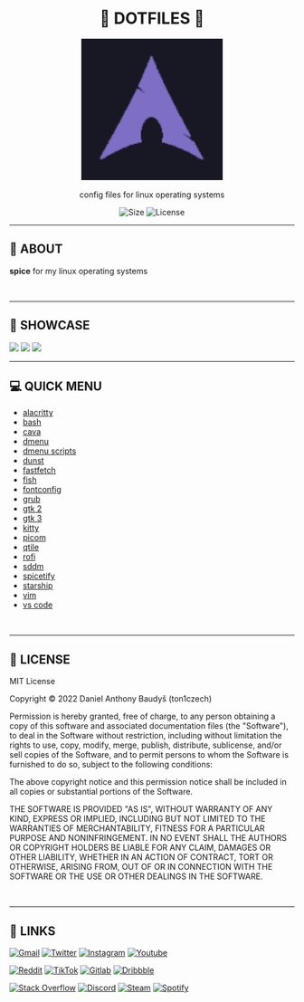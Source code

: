 <div align='center'>
    <h1><b>🚀 DOTFILES 🚀</b></h1>
    <img src='./.config/qtile/assets/logo.png' width='250' height='250' />
    <p>config files for linux operating systems</p>

![Size](https://img.shields.io/github/languages/code-size/ton1czech/dotfiles.svg)
![License](https://img.shields.io/github/license/ton1czech/dotfiles.svg)

</div>

---

## 💾 **ABOUT**

**spice** for my linux operating systems

<br />

---

## 🔎 **SHOWCASE**

<img src='https://imgur.com/WiXgtmx.jpg'>
<img src='https://imgur.com/HFyQCet.jpg'>
<img src='https://imgur.com/aGCwVRr.jpg'>

<br />

---

## 💻 **QUICK MENU**

- [alacritty](https://github.com/ton1czech/dotfiles/tree/master/.config/alacritty)
- [bash](https://github.com/ton1czech/dotfiles/blob/master/.bashrc)
- [cava](https://github.com/ton1czech/dotfiles/blob/master/.config/cava/config)
- [dmenu](https://github.com/ton1czech/dotfiles/blob/master/.config/dmenu/config.h)
- [dmenu scripts](https://github.com/ton1czech/dotfiles/tree/master/dmenuscripts)
- [dunst](https://github.com/ton1czech/dotfiles/blob/master/.config/dunst/dunstrc)
- [fastfetch](https://github.com/ton1czech/dotfiles/blob/master/.config/fastfetch/config.conf)
- [fish](https://github.com/ton1czech/dotfiles/tree/master/.config/fish)
- [fontconfig](https://github.com/ton1czech/dotfiles/blob/master/.config/fontconfig/fonts.conf)
- [grub](https://github.com/ton1czech/dotfiles/blob/master/etc/default/grub)
- [gtk 2](https://github.com/ton1czech/dotfiles/blob/master/.gtkrc-2.0.mine)
- [gtk 3](https://github.com/ton1czech/dotfiles/blob/master/.config/gtk-3.0/settings.ini)
- [kitty](https://github.com/ton1czech/dotfiles/tree/master/.config/kitty)
- [picom](https://github.com/ton1czech/dotfiles/blob/master/.config/picom/picom.conf)
- [qtile](https://github.com/ton1czech/dotfiles/tree/master/.config/qtile)
- [rofi](https://github.com/ton1czech/dotfiles/tree/master/.config/rofi)
- [sddm](https://github.com/ton1czech/dotfiles/blob/master/etc/sddm.conf)
- [spicetify](https://github.com/ton1czech/dotfiles/tree/master/.config/spicetify)
- [starship](https://github.com/ton1czech/dotfiles/blob/master/.config/starship.toml)
- [vim](https://github.com/ton1czech/dotfiles/blob/master/.vimrc)
- [vs code](https://github.com/ton1czech/dotfiles/blob/master/.config/Code/User/settings.json)

<br />

---

## 📎 **LICENSE**

MIT License

Copyright © 2022 Daniel Anthony Baudyš (ton1czech)

Permission is hereby granted, free of charge, to any person obtaining a copy of this software and associated documentation files (the "Software"), to deal in the Software without restriction, including without limitation the rights to use, copy, modify, merge, publish, distribute, sublicense, and/or sell copies of the Software, and to permit persons to whom the Software is furnished to do so, subject to the following conditions:

The above copyright notice and this permission notice shall be included in all copies or substantial portions of the Software.

THE SOFTWARE IS PROVIDED "AS IS", WITHOUT WARRANTY OF ANY KIND, EXPRESS OR IMPLIED, INCLUDING BUT NOT LIMITED TO THE WARRANTIES OF MERCHANTABILITY, FITNESS FOR A PARTICULAR PURPOSE AND NONINFRINGEMENT. IN NO EVENT SHALL THE AUTHORS OR COPYRIGHT HOLDERS BE LIABLE FOR ANY CLAIM, DAMAGES OR OTHER LIABILITY, WHETHER IN AN ACTION OF CONTRACT, TORT OR OTHERWISE, ARISING FROM, OUT OF OR IN CONNECTION WITH THE SOFTWARE OR THE USE OR OTHER DEALINGS IN THE SOFTWARE.

<br />

---

## 📌 **LINKS**

[<img alt="Gmail" src="https://img.shields.io/badge/@ton1czech-D14836?style=for-the-badge&logo=gmail&logoColor=white" />]()
[<img alt="Twitter" src="https://img.shields.io/badge/@ton1czech-%231DA1F2.svg?style=for-the-badge&logo=Twitter&logoColor=white" />](https://twitter.com/ton1czech)
[<img alt="Instagram" src="https://img.shields.io/badge/@ton1czech-%23E4405F.svg?style=for-the-badge&logo=Instagram&logoColor=white" />](https://instagram.com/ton1czech)
[<img alt="Youtube" src="https://img.shields.io/badge/@ton1czech-%23FF0000.svg?style=for-the-badge&logo=YouTube&logoColor=white" />](https://www.youtube.com/channel/UCblA_CnykG2Dw_6IMwZ9z9A)

[<img alt="Reddit" src="https://img.shields.io/badge/@ton1czech-FF4500?style=for-the-badge&logo=reddit&logoColor=white" />](https://reddit.com/user/)
[<img alt="TikTok" src="https://img.shields.io/badge/@t0n1czech-%23000000.svg?style=for-the-badge&logo=TikTok&logoColor=white" />](https://www.tiktok.com/@ton1czech)
[<img alt="Gitlab" src="https://img.shields.io/badge/@ton1czech-%23181717.svg?style=for-the-badge&logo=gitlab&logoColor=white" />](https://gitlab/ton1czech)
[<img alt="Dribbble" src="https://img.shields.io/badge/@ton1czech-EA4C89?style=for-the-badge&logo=dribbble&logoColor=white" />](https://dribbble.com/ton1czech)

[<img alt="Stack Overflow" src="https://img.shields.io/badge/@ton1czech-FE7A16?style=for-the-badge&logo=stack-overflow&logoColor=white" />](https://stackoverflow.com/users/15073347/ton1czech)
[<img alt="Discord" src="https://img.shields.io/badge/@ton1czech%238028-%237289DA.svg?style=for-the-badge&logo=discord&logoColor=white" />]()
[<img alt="Steam" src="https://img.shields.io/badge/@ton1czech-%23000000.svg?style=for-the-badge&logo=steam&logoColor=white" />](https://steamcommunity.com/id/ton1czech)
[<img alt="Spotify" src="https://img.shields.io/badge/@ton1czech-1ED760?style=for-the-badge&logo=spotify&logoColor=white" />](https://open.spotify.com/user/212btc3myry7hwb45aybf4efi)
